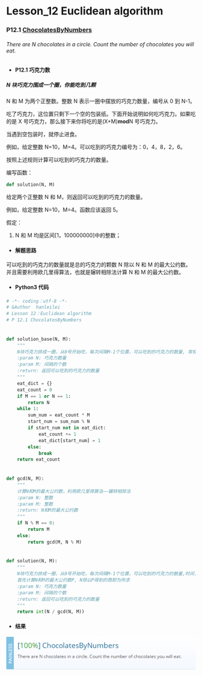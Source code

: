 # Lesson_12 Euclidean algorithm

### P12.1 [ChocolatesByNumbers](https://app.codility.com/programmers/lessons/12-euclidean_algorithm/chocolates_by_numbers/)

###### There are N chocolates in a circle. Count the number of chocolates you will eat.

- #### P12.1 巧克力数

##### N 块巧克力围成一个圈，你能吃到几颗

N 和 M 为两个正整数。整数 N 表示一圈中摆放的巧克力数量，编号从 0 到 N-1。

吃了巧克力，这位置只剩下一个空的包装纸。下面开始说明如何吃巧克力。如果吃的是 X 号巧克力，那么接下来你将吃的是(X+M)**mod**N 号巧克力。

当遇到空包装时，就停止进食。

例如，给定整数 N=10，M=4。可以吃到的巧克力编号为：0，4，8，2，6。

按照上述规则计算可以吃到的巧克力的数量。

编写函数：

```python
def solution(N, M)
```

给定两个正整数 N 和 M，则返回可以吃到的巧克力的数量。

例如，给定整数 N=10，M=4。函数应该返回 5。

假定：

1. N 和 M 均是区间[1，100000000]中的整数；

- #### 解题思路

可以吃到的巧克力的数量就是总的巧克力的颗数 N 除以 N 和 M 的最大公约数。并且需要利用欧几里得算法，也就是辗转相除法计算 N 和 M 的最大公约数。

- #### Python3 代码

```python
# -*- coding：utf-8 -*-
# &Author  hanleilei
# Lesson 12：Euclidean algorithm
# P 12.1 ChocolatesByNumbers


def solution_base(N, M):
    """
    N块巧克力排成一圈，从0号开始吃，每次间隔M-1个位置，可以吃到的巧克力的数量, 常规方法
    :param N: 巧克力数量
    :param M: 间隔的个数
    :return: 返回可以吃到的巧克力的数量
    """
    eat_dict = {}
    eat_count = 0
    if M == 1 or N == 1:
        return N
    while 1:
        sum_num = eat_count * M
        start_num = sum_num % N
        if start_num not in eat_dict:
            eat_count += 1
            eat_dict[start_num] = 1
        else:
            break
    return eat_count


def gcd(N, M):
    """
    计算N和M的最大公约数，利用欧几里得算法——辗转相除法
    :param N: 整数
    :param M: 整数
    :return: N和M的最大公约数
    """
    if N % M == 0:
        return M
    else:
        return gcd(M, N % M)


def solution(N, M):
    """
    N块巧克力排成一圈，从0号开始吃，每次间隔M-1个位置，可以吃到的巧克力的数量,时间复杂度O(log(N + M))
    首先计算N和M的最大公约数P, N除以P得到的商即为所求
    :param N: 巧克力数量
    :param M: 间隔的个数
    :return: 返回可以吃到的巧克力的数量
    """
    return int(N / gcd(N, M))
```

- #### 结果

![image](https://github.com/Anfany/Codility-Lessons-By-Python3/blob/master/L12_Euclidean%20algorithm/12.1.png)
